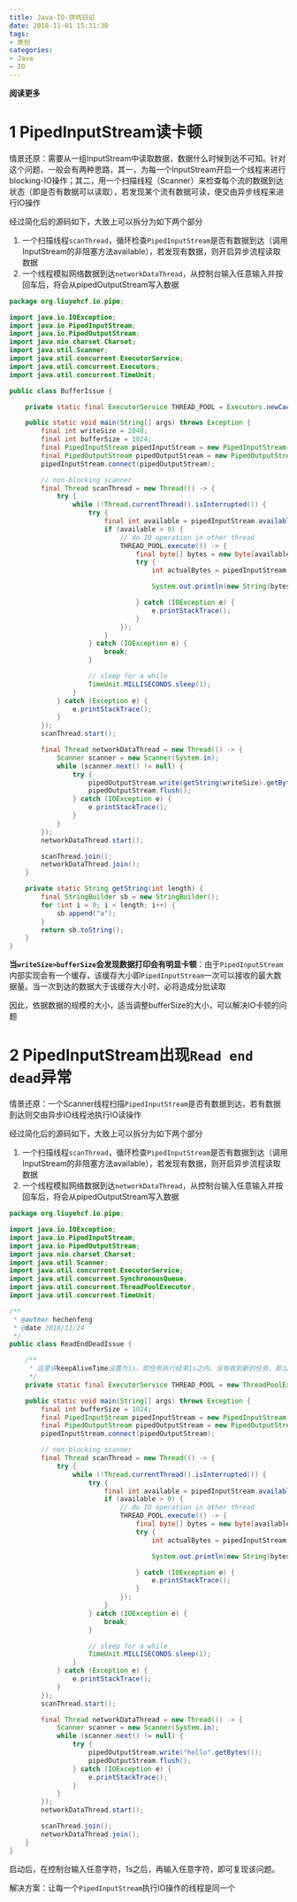 ```yaml
---
title: Java-IO-排坑日记
date: 2018-11-01 15:31:38
tags: 
- 原创
categories: 
- Java
- IO
---
```


__阅读更多__

<!--more-->

# 1 PipedInputStream读卡顿

情景还原：需要从一组InputStream中读取数据，数据什么时候到达不可知。针对这个问题，一般会有两种思路，其一，为每一个InputStream开启一个线程来进行blocking-IO操作；其二，用一个扫描线程（Scanner）来检查每个流的数据到达状态（即是否有数据可以读取），若发现某个流有数据可读，便交由异步线程来进行IO操作

经过简化后的源码如下，大致上可以拆分为如下两个部分

1. 一个扫描线程`scanThread`，循环检查`PipedInputStream`是否有数据到达（调用InputStream的非阻塞方法available），若发现有数据，则开启异步流程读取数据
1. 一个线程模拟网络数据到达`networkDataThread`，从控制台输入任意输入并按回车后，将会从pipedOutputStream写入数据

```Java
package org.liuyehcf.io.pipe;

import java.io.IOException;
import java.io.PipedInputStream;
import java.io.PipedOutputStream;
import java.nio.charset.Charset;
import java.util.Scanner;
import java.util.concurrent.ExecutorService;
import java.util.concurrent.Executors;
import java.util.concurrent.TimeUnit;

public class BufferIssue {

    private static final ExecutorService THREAD_POOL = Executors.newCachedThreadPool();

    public static void main(String[] args) throws Exception {
        final int writeSize = 2048;
        final int bufferSize = 1024;
        final PipedInputStream pipedInputStream = new PipedInputStream(bufferSize);
        final PipedOutputStream pipedOutputStream = new PipedOutputStream();
        pipedInputStream.connect(pipedOutputStream);

        // non-blocking scanner
        final Thread scanThread = new Thread(() -> {
            try {
                while (!Thread.currentThread().isInterrupted()) {
                    try {
                        final int available = pipedInputStream.available();
                        if (available > 0) {
                            // do IO operation in other thread
                            THREAD_POOL.execute(() -> {
                                final byte[] bytes = new byte[available];
                                try {
                                    int actualBytes = pipedInputStream.read(bytes);

                                    System.out.println(new String(bytes, 0, actualBytes, Charset.defaultCharset()));

                                } catch (IOException e) {
                                    e.printStackTrace();
                                }
                            });
                        }
                    } catch (IOException e) {
                        break;
                    }

                    // sleep for a while
                    TimeUnit.MILLISECONDS.sleep(1);
                }
            } catch (Exception e) {
                e.printStackTrace();
            }
        });
        scanThread.start();

        final Thread networkDataThread = new Thread(() -> {
            Scanner scanner = new Scanner(System.in);
            while (scanner.next() != null) {
                try {
                    pipedOutputStream.write(getString(writeSize).getBytes());
                    pipedOutputStream.flush();
                } catch (IOException e) {
                    e.printStackTrace();
                }
            }
        });
        networkDataThread.start();

        scanThread.join();
        networkDataThread.join();
    }

    private static String getString(int length) {
        final StringBuilder sb = new StringBuilder();
        for (int i = 0; i < length; i++) {
            sb.append("a");
        }
        return sb.toString();
    }
}
```

__当`writeSize>bufferSize`会发现数据打印会有明显卡顿__：由于`PipedInputStream`内部实现会有一个缓存，该缓存大小即`PipedInputStream`一次可以接收的最大数据量。当一次到达的数据大于该缓存大小时，必将造成分批读取

因此，依据数据的规模的大小，适当调整bufferSize的大小，可以解决IO卡顿的问题

# 2 PipedInputStream出现`Read end dead`异常

情景还原：一个Scanner线程扫描`PipedInputStream`是否有数据到达，若有数据到达则交由异步IO线程池执行IO读操作

经过简化后的源码如下，大致上可以拆分为如下两个部分

1. 一个扫描线程`scanThread`，循环检查`PipedInputStream`是否有数据到达（调用InputStream的非阻塞方法available），若发现有数据，则开启异步流程读取数据
1. 一个线程模拟网络数据到达`networkDataThread`，从控制台输入任意输入并按回车后，将会从pipedOutputStream写入数据

```Java
package org.liuyehcf.io.pipe;

import java.io.IOException;
import java.io.PipedInputStream;
import java.io.PipedOutputStream;
import java.nio.charset.Charset;
import java.util.Scanner;
import java.util.concurrent.ExecutorService;
import java.util.concurrent.SynchronousQueue;
import java.util.concurrent.ThreadPoolExecutor;
import java.util.concurrent.TimeUnit;

/**
 * @author hechenfeng
 * @date 2018/11/24
 */
public class ReadEndDeadIssue {

    /**
     * 这里讲keepAliveTime设置为1s，即任务执行结束1s之内，没有收到新的任务，那么线程将会结束
     */
    private static final ExecutorService THREAD_POOL = new ThreadPoolExecutor(0, Integer.MAX_VALUE, 1L, TimeUnit.SECONDS, new SynchronousQueue<>());

    public static void main(String[] args) throws Exception {
        final int bufferSize = 1024;
        final PipedInputStream pipedInputStream = new PipedInputStream(bufferSize);
        final PipedOutputStream pipedOutputStream = new PipedOutputStream();
        pipedInputStream.connect(pipedOutputStream);

        // non-blocking scanner
        final Thread scanThread = new Thread(() -> {
            try {
                while (!Thread.currentThread().isInterrupted()) {
                    try {
                        final int available = pipedInputStream.available();
                        if (available > 0) {
                            // do IO operation in other thread
                            THREAD_POOL.execute(() -> {
                                final byte[] bytes = new byte[available];
                                try {
                                    int actualBytes = pipedInputStream.read(bytes);

                                    System.out.println(new String(bytes, 0, actualBytes, Charset.defaultCharset()));

                                } catch (IOException e) {
                                    e.printStackTrace();
                                }
                            });
                        }
                    } catch (IOException e) {
                        break;
                    }

                    // sleep for a while
                    TimeUnit.MILLISECONDS.sleep(1);
                }
            } catch (Exception e) {
                e.printStackTrace();
            }
        });
        scanThread.start();

        final Thread networkDataThread = new Thread(() -> {
            Scanner scanner = new Scanner(System.in);
            while (scanner.next() != null) {
                try {
                    pipedOutputStream.write("hello".getBytes());
                    pipedOutputStream.flush();
                } catch (IOException e) {
                    e.printStackTrace();
                }
            }
        });
        networkDataThread.start();

        scanThread.join();
        networkDataThread.join();
    }
}
```

启动后，在控制台输入任意字符，1s之后，再输入任意字符，即可复现该问题。

解决方案：让每一个`PipedInputStream`执行IO操作的线程是同一个
